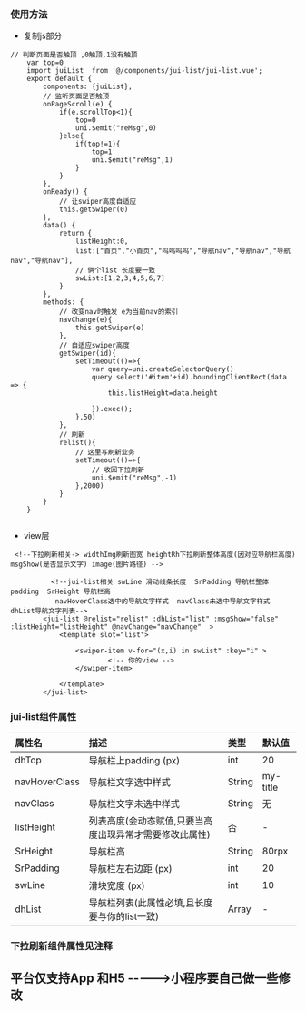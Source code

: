 ###  使用方法
* 复制js部分

```
// 判断页面是否触顶 ,0触顶,1没有触顶
	var top=0
	import juiList  from '@/components/jui-list/jui-list.vue';
	export default {
		components: {juiList},
		// 监听页面是否触顶
		onPageScroll(e) {
			if(e.scrollTop<1){
				top=0
				uni.$emit("reMsg",0)
			}else{
				if(top!=1){
					top=1
					uni.$emit("reMsg",1)
				}				
			}
		},
		onReady() {	
			// 让swiper高度自适应
			this.getSwiper(0)
		},
		data() {
			return {
				listHeight:0,
				list:["首页","小首页","呜呜呜呜","导航nav","导航nav","导航nav","导航nav"],
				// 俩个list 长度要一致
				swList:[1,2,3,4,5,6,7]
			}
		},
		methods: {
			// 改变nav时触发 e为当前nav的索引
			navChange(e){				
				this.getSwiper(e)
			},
			// 自适应swiper高度
			getSwiper(id){
				setTimeout(()=>{
					var query=uni.createSelectorQuery()
					query.select('#item'+id).boundingClientRect(data => {
						this.listHeight=data.height
					
					}).exec();
				},50)
			},
			// 刷新
			relist(){
				// 这里写刷新业务
				setTimeout(()=>{
					// 收回下拉刷新
					uni.$emit("reMsg",-1)
				},2000)
			}
		}
	}
	
```

*  view层

```
 <!--下拉刷新相关-> widthImg刷新图宽 heightRh下拉刷新整体高度(因对应导航栏高度) msgShow(是否显示文字) image(图片路径) -->
		  
		  <!--jui-list相关 swLine 滑动线条长度  SrPadding 导航栏整体padding  SrHeight 导航栏高
		   navHoverClass选中的导航文字样式  navClass未选中导航文字样式  dhList导航文字列表-->
		<jui-list @relist="relist" :dhList="list" :msgShow="false" :listHeight="listHeight" @navChange="navChange"  >
			<template slot="list">
				
				<swiper-item v-for="(x,i) in swList" :key="i" >
						<!-- 你的view -->				
				</swiper-item>
				
			</template>
	    </jui-list>

```

### jui-list组件属性

|属性名|描述|类型|默认值|
|:--|:--|:--|:--|
|dhTop|导航栏上padding (px)|int|20|
|navHoverClass|导航栏文字选中样式|String|my-title|
|navClass|导航栏文字未选中样式|String|无|
|listHeight|列表高度(会动态赋值,只要当高度出现异常才需要修改此属性)|否|-|
|SrHeight|导航栏高|String|80rpx|
|SrPadding|导航栏左右边距 (px)|int|20|
|swLine|滑块宽度 (px)|int|10|
|dhList|导航栏列表(此属性必填,且长度要与你的list一致)|Array|-|

### 下拉刷新组件属性见注释

## 平台仅支持App 和H5  ----->小程序要自己做一些修改
